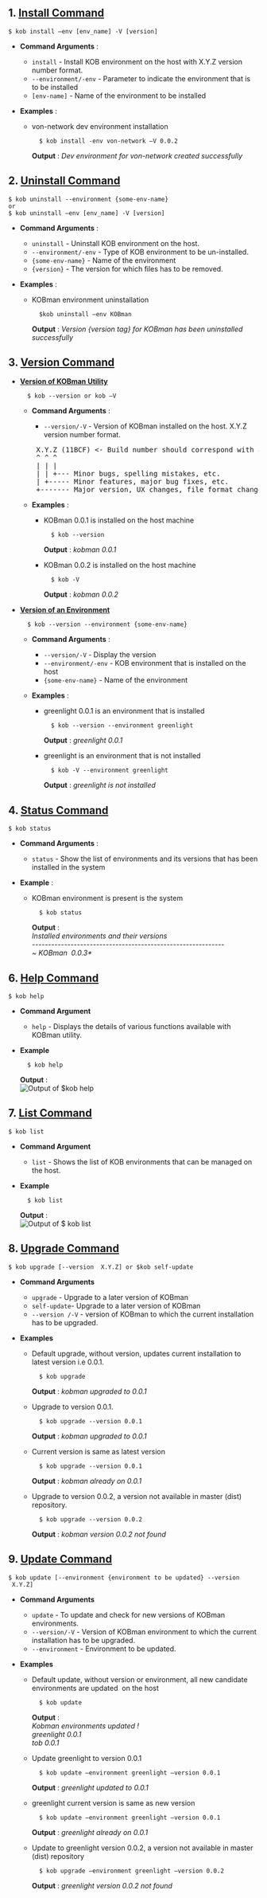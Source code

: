 ## 1. <ins> Install Command <ins> ##

	$ kob install –env [env_name] -V [version] 

- **Command Arguments** :

	-  `install` - Install KOB environment on the host with X.Y.Z version number format.
	-  `--environment/-env` - Parameter to indicate the environment that is to be installed
	-  `[env-name]` - Name of the environment to be installed
	
- **Examples** :

	- von-network dev environment installation

			$ kob install -env von-network –V 0.0.2
	 	**Output** :
	 	*Dev environment for von-network created successfully*

## 2. <ins> Uninstall Command <ins> ##
	
	$ kob uninstall --environment {some-env-name}
	or
	$ kob uninstall –env [env_name] -V [version]
		
- **Command Arguments** :
	- `uninstall` - Uninstall KOB environment on the host.
	- `--environment/-env` - Type of KOB environment to be un-installed.
	- `{some-env-name}` - Name of the environment
	- `{version}` - The version for which files has to be removed.

- **Examples** :

	- KOBman environment uninstallation 

			$kob uninstall –env KOBman 
		**Output** :
		*Version {version tag} for KOBman has been uninstalled successfully*

## 3. <ins> Version Command <ins> ##
	
- **<ins>Version of KOBman Utility<ins>**

		$ kob --version or kob –V  

	- **Command Arguments** :
    	- `--version/-V` - Version of KOBman installed on the host. X.Y.Z version number format.
    	<pre> X.Y.Z (11BCF) <- Build number should correspond with a revision in source control
       ^ ^ ^
       | | |
       | | +--- Minor bugs, spelling mistakes, etc.
       | +----- Minor features, major bug fixes, etc.
       +------- Major version, UX changes, file format changes, etc.</pre>

	- **Examples** :

		- KOBman 0.0.1 is installed on the host machine 

				$ kob --version 
			**Output** :
			*kobman 0.0.1*


		- KOBman 0.0.2 is installed on the host machine

				$ kob -V
			**Output** :
			*kobman 0.0.2*

- <ins>**Version of an Environment**<ins>

		$ kob --version --environment {some-env-name}
	- **Command Arguments** :
		- `--version/-V` - Display the version 
		- `--environment/-env` - KOB environment that is installed on the host
		- `{some-env-name}` - Name of the environment
	- **Examples** :
	
		- greenlight 0.0.1 is an environment that is installed
			
				$ kob --version --environment greenlight 
		
			**Output** :
			*greenlight 0.0.1*
			
		- greenlight is an environment that is not installed
		
				$ kob -V --environment greenlight
				
			**Output** :
			*greenlight is not installed*
	
## 4. <ins> Status Command <ins> ##
	
	$ kob status
	
- **Command Arguments** :
	- `status` - Show the list of environments and its versions that has been installed in the system
	
- **Example** :
	- KOBman environment is present is the system
	
			$ kob status
		
		**Output** : 
		<br>*Installed environments and their versions*</br>
		*------------------------------------------------------------*
		<br> _~ KOBman  0.0.3*_ </br>
		
## 6. <ins> Help Command <ins> ##
	
	$ kob help
	
- **Command Argument**
	- `help` - Displays the details of various functions available with KOBman utility.

- **Example**
		
		$ kob help
	**Output** : </br>
	![Output of $kob help](https://github.com/asa1997/assets/blob/master/Screenshot%20from%202020-04-05%2020-56-18.png)


## 7. <ins> List Command <ins> ##
	
	$ kob list
	
- **Command Argument**
	
	- `list` - Shows the list of  KOB environments that can be managed on the host.
	
- **Example**
		
		$ kob list
	**Output** : </br>
	![Output of $ kob list](https://github.com/asa1997/assets/blob/master/Screenshot%20from%202020-04-05%2021-07-27.png)


## 8. <ins> Upgrade Command <ins> ##
	
	$ kob upgrade [--version  X.Y.Z] or $kob self-update

- **Command Arguments**
	- `upgrade` - Upgrade to a later version of KOBman 
	- `self-update`- Upgrade to a later version of KOBman
	- `--version /-V` - version of KOBman to which the current installation has to be upgraded.
	
- **Examples**
	- Default upgrade, without version, updates current installation to latest version i.e 0.0.1.
			
			$ kob upgrade
		**Output** :
		*kobman upgraded to 0.0.1*
	- Upgrade to version 0.0.1.
			
			$ kob upgrade --version 0.0.1
		**Output** :
		*kobman upgraded to 0.0.1*
	- Current version is same as latest version 
			
			$ kob upgrade --version 0.0.1
		**Output** :
		*kobman already on 0.0.1*
	- Upgrade to version 0.0.2, a version not available in master (dist) repository.
			
			$ kob upgrade --version 0.0.2
		**Output** :
		*kobman version 0.0.2 not found*


## 9. <ins> Update Command <ins> ##
	
	$ kob update [--environment {environment to be updated} --version  X.Y.Z] 

- **Command Arguments**

	- `update` - To update and check for new versions of KOBman environments.
	- `--version/-V` - Version of KOBman environment to which the current installation has to be  upgraded.
	- `--environment` - Environment to be updated.
	
- **Examples**
	- Default update, without version or environment, all new candidate environments are updated  on the host
		
			$ kob update
		**Output** :</br>
		*Kobman environments updated !*</br>
		*greenlight 0.0.1*</br>
		*tob 0.0.1*
 
 	- Update greenlight to version 0.0.1

			$ kob update –environment greenlight –version 0.0.1
		**Output** :
		*greenlight updated to 0.0.1*

	- greenlight current version is same as new version

			$ kob update –environment greenlight –version 0.0.1
		**Output** :
		*greenlight already on 0.0.1*
 
	- Update to greenlight version 0.0.2, a version not available in master (dist) repository

			$ kob upgrade –environment greenlight –version 0.0.2
		**Output** :
		*greenlight version 0.0.2 not found<ins>*





	
	
		
		






	




